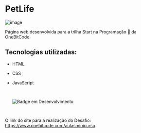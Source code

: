 # PetLife

![image](https://github.com/isaacpontes/petlife/assets/43050548/2e2f0c7c-f48c-4d3a-bd3f-96c2dc79b802)

Página web desenvolvida para a trilha Start na Programação 🤘 da OneBitCode.

## Tecnologias utilizadas:

- HTML
- CSS
- JavaScript

  <br>

  ![Badge em Desenvolvimento](http://img.shields.io/static/v1?label=STATUS&message=EM%20DESENVOLVIMENTO&color=GREEN&style=for-the-badge)

<br>

O link do site para a realização do Desafio: <br> 
  https://www.onebitcode.com/aulasminicurso
